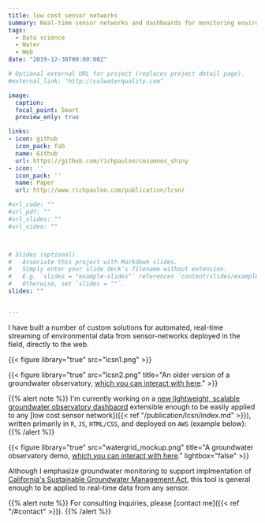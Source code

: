 ```yaml
---
title: low cost sensor networks
summary: Real-time sensor networks and dashboards for monitoring environmental data.
tags: 
  - Data science
  - Water
  - Web
date: "2019-12-30T00:00:00Z"

# Optional external URL for project (replaces project detail page).
#external_link: "http://calwaterquality.com"

image:
  caption: 
  focal_point: Smart
  preview_only: true

links:
- icon: github
  icon_pack: fab
  name: Github
  url: https://github.com/richpauloo/cosumnes_shiny
- icon: ''
  icon_pack: ''
  name: Paper
  url: http://www.richpauloo.com/publication/lcsn/

#url_code: ""
#url_pdf: ""
#url_slides: ""
#url_video: ""



# Slides (optional).
#   Associate this project with Markdown slides.
#   Simply enter your slide deck's filename without extension.
#   E.g. `slides = "example-slides"` references `content/slides/example-slides.md`.
#   Otherwise, set `slides = ""`.
slides: ""


---
```


I have built a number of custom solutions for automated, real-time streaming of environmental data from sensor-networks deployed in the field, directly to the web.  

{{< figure library="true" src="lcsn1.png" >}} 

{{< figure library="true" src="lcsn2.png" title="An older version of a groundwater observatory, [which you can interact with here](http://ucwater.org/gw_obs/)." >}}  


{{% alert note %}}
I'm currently working on a [new lightweight, scalable groundwater observatory dashbaord](http://richpauloo.com/gwo/) extensible enough to be easily applied to any [low cost sensor network]({{< ref "/publication/lcsn/index.md" >}}), written primarily in `R`, `JS`, `HTML/CSS`, and deployed on `AWS` (example below):  
{{% /alert %}}

{{< figure library="true" src="watergrid_mockup.png" title="A groundwater observatory demo, [which you can interact with here](http://www.richpauloo.com/gwo/)." lightbox="false" >}}  

Although I emphasize groundwater monitoring to support implmentation of [California's Sustainable Groundwater Management Act](https://water.ca.gov/Programs/Groundwater-Management/SGMA-Groundwater-Management), this tool is general enough to be applied to real-time data from any sensor.  

{{% alert note %}}
For consulting inquiries, please [contact me]({{< ref "/#contact" >}}).
{{% /alert %}}
